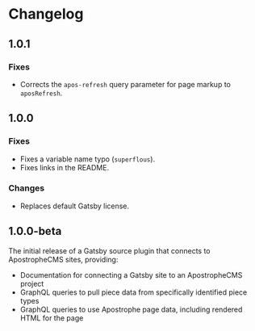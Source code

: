 # Changelog

## 1.0.1

### Fixes

- Corrects the `apos-refresh` query parameter for page markup to `aposRefresh`.

## 1.0.0

### Fixes
- Fixes a variable name typo (`superflous`).
- Fixes links in the README.

### Changes
- Replaces default Gatsby license.

## 1.0.0-beta

The initial release of a Gatsby source plugin that connects to ApostropheCMS sites, providing:

- Documentation for connecting a Gatsby site to an ApostropheCMS project
- GraphQL queries to pull piece data from specifically identified piece types
- GraphQL queries to use Apostrophe page data, including rendered HTML for the page
